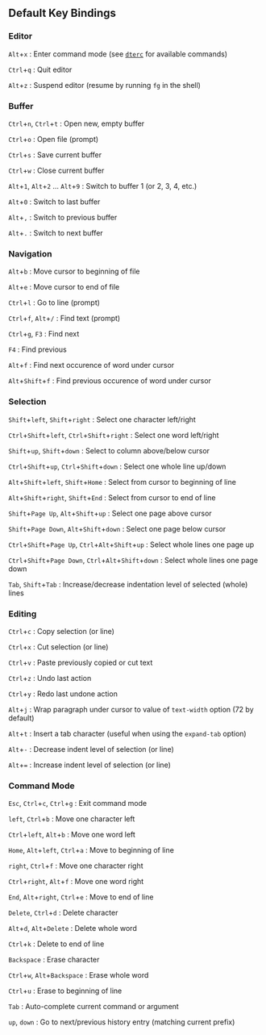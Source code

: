 Default Key Bindings
--------------------

### Editor

`Alt`+`x`
:   Enter command mode (see [`dterc`] for available commands)

`Ctrl`+`q`
:   Quit editor

`Alt`+`z`
:   Suspend editor (resume by running `fg` in the shell)

### Buffer

`Ctrl`+`n`, `Ctrl`+`t`
:   Open new, empty buffer

`Ctrl`+`o`
:   Open file (prompt)

`Ctrl`+`s`
:   Save current buffer

`Ctrl`+`w`
:   Close current buffer

`Alt`+`1`, `Alt`+`2` ... `Alt`+`9`
:   Switch to buffer 1 (or 2, 3, 4, etc.)

`Alt`+`0`
:   Switch to last buffer

`Alt`+`,`
:   Switch to previous buffer

`Alt`+`.`
:   Switch to next buffer

### Navigation

`Alt`+`b`
:   Move cursor to beginning of file

`Alt`+`e`
:   Move cursor to end of file

`Ctrl`+`l`
:   Go to line (prompt)

`Ctrl`+`f`, `Alt`+`/`
:   Find text (prompt)

`Ctrl`+`g`, `F3`
:   Find next

`F4`
:   Find previous

`Alt`+`f`
:   Find next occurence of word under cursor

`Alt`+`Shift`+`f`
:   Find previous occurence of word under cursor

### Selection

`Shift`+`left`, `Shift`+`right`
:   Select one character left/right

`Ctrl`+`Shift`+`left`, `Ctrl`+`Shift`+`right`
:   Select one word left/right

`Shift`+`up`, `Shift`+`down`
:   Select to column above/below cursor

`Ctrl`+`Shift`+`up`, `Ctrl`+`Shift`+`down`
:   Select one whole line up/down

`Alt`+`Shift`+`left`, `Shift`+`Home`
:   Select from cursor to beginning of line

`Alt`+`Shift`+`right`, `Shift`+`End`
:   Select from cursor to end of line

`Shift`+`Page Up`, `Alt`+`Shift`+`up`
:   Select one page above cursor

`Shift`+`Page Down`, `Alt`+`Shift`+`down`
:   Select one page below cursor

`Ctrl`+`Shift`+`Page Up`, `Ctrl`+`Alt`+`Shift`+`up`
:   Select whole lines one page up

`Ctrl`+`Shift`+`Page Down`, `Ctrl`+`Alt`+`Shift`+`down`
:   Select whole lines one page down

`Tab`, `Shift`+`Tab`
:   Increase/decrease indentation level of selected (whole) lines

### Editing

`Ctrl`+`c`
:   Copy selection (or line)

`Ctrl`+`x`
:   Cut selection (or line)

`Ctrl`+`v`
:   Paste previously copied or cut text

`Ctrl`+`z`
:   Undo last action

`Ctrl`+`y`
:   Redo last undone action

`Alt`+`j`
:   Wrap paragraph under cursor to value of `text-width` option
    (72 by default)

`Alt`+`t`
:   Insert a tab character (useful when using the `expand-tab` option)

`Alt`+`-`
:   Decrease indent level of selection (or line)

`Alt`+`=`
:   Increase indent level of selection (or line)

### Command Mode

`Esc`, `Ctrl`+`c`, `Ctrl`+`g`
:   Exit command mode

`left`, `Ctrl`+`b`
:   Move one character left

`Ctrl`+`left`, `Alt`+`b`
:   Move one word left

`Home`, `Alt`+`left`, `Ctrl`+`a`
:   Move to beginning of line

`right`, `Ctrl`+`f`
:   Move one character right

`Ctrl`+`right`, `Alt`+`f`
:   Move one word right

`End`, `Alt`+`right`, `Ctrl`+`e`
:   Move to end of line

`Delete`, `Ctrl`+`d`
:   Delete character

`Alt`+`d`, `Alt`+`Delete`
:   Delete whole word

`Ctrl`+`k`
:   Delete to end of line

`Backspace`
:   Erase character

`Ctrl`+`w`, `Alt`+`Backspace`
:   Erase whole word

`Ctrl`+`u`
:   Erase to beginning of line

`Tab`
:   Auto-complete current command or argument

`up`, `down`
:   Go to next/previous history entry (matching current prefix)


[`dterc`]: https://craigbarnes.gitlab.io/dte/dterc.html
